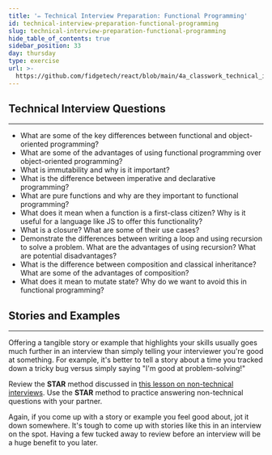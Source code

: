 ```yaml
---
title: '✏️ Technical Interview Preparation: Functional Programming'
id: technical-interview-preparation-functional-programming
slug: technical-interview-preparation-functional-programming
hide_table_of_contents: true
sidebar_position: 33
day: thursday
type: exercise
url: >-
  https://github.com/fidgetech/react/blob/main/4a_classwork_technical_interview_prep_functional_programming.md
---
```


## Technical Interview Questions
---

* What are some of the key differences between functional and object-oriented programming?
* What are some of the advantages of using functional programming over object-oriented programming?
* What is immutability and why is it important?
* What is the difference between imperative and declarative programming?
* What are pure functions and why are they important to functional programming?
* What does it mean when a function is a first-class citizen? Why is it useful for a language like JS to offer this functionality?
* What is a closure? What are some of their use cases?
* Demonstrate the differences between writing a loop and using recursion to solve a problem. What are the advantages of using recursion? What are potential disadvantages?
* What is the difference between composition and classical inheritance? What are some of the advantages of composition?
* What does it mean to mutate state? Why do we want to avoid this in functional programming?

## Stories and Examples
<hr />

Offering a tangible story or example that highlights your skills usually goes much further in an interview than simply telling your interviewer you're good at something. For example, it's better to tell a story about a time you tracked down a tricky bug versus simply saying "I'm good at problem-solving!"

Review the **STAR** method discussed in [this lesson on non-technical interviews](/marketing-yourself/preparing-for-job-interviews/non-technical-interview). Use the **STAR** method to practice answering non-technical questions with your partner.

Again, if you come up with a story or example you feel good about, jot it down somewhere. It's tough to come up with stories like this in an interview on the spot. Having a few tucked away to review before an interview will be a huge benefit to you later.
